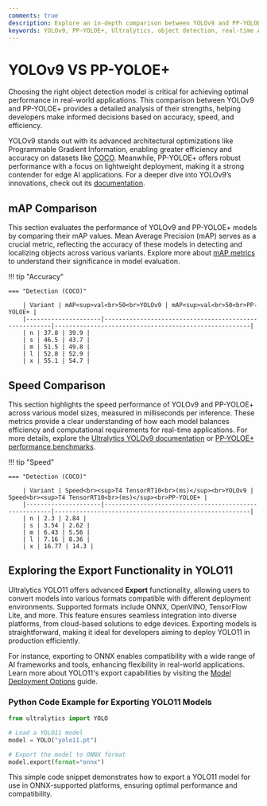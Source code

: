 ```yaml
---
comments: true
description: Explore an in-depth comparison between YOLOv9 and PP-YOLOE+, two leading models in real-time object detection. Discover how these cutting-edge solutions perform on metrics like mAP, speed, and computational efficiency, making them ideal for diverse computer vision applications, including edge AI and real-time AI tasks. Learn how YOLOv9's advancements in accuracy and efficiency stack up against PP-YOLOE+'s performance optimizations for various use cases.
keywords: YOLOv9, PP-YOLOE+, Ultralytics, object detection, real-time AI, edge AI, computer vision, mAP, AI models comparison, performance analysis
---
```


# YOLOv9 VS PP-YOLOE+

Choosing the right object detection model is critical for achieving optimal performance in real-world applications. This comparison between YOLOv9 and PP-YOLOE+ provides a detailed analysis of their strengths, helping developers make informed decisions based on accuracy, speed, and efficiency.

YOLOv9 stands out with its advanced architectural optimizations like Programmable Gradient Information, enabling greater efficiency and accuracy on datasets like [COCO](https://docs.ultralytics.com/datasets/detect/coco/). Meanwhile, PP-YOLOE+ offers robust performance with a focus on lightweight deployment, making it a strong contender for edge AI applications. For a deeper dive into YOLOv9’s innovations, check out its [documentation](https://docs.ultralytics.com/models/yolov9/).

## mAP Comparison

This section evaluates the performance of YOLOv9 and PP-YOLOE+ models by comparing their mAP values. Mean Average Precision (mAP) serves as a crucial metric, reflecting the accuracy of these models in detecting and localizing objects across various variants. Explore more about [mAP metrics](https://www.ultralytics.com/glossary/mean-average-precision-map) to understand their significance in model evaluation.

!!! tip "Accuracy"

    === "Detection (COCO)"

    	| Variant | mAP<sup>val<br>50<br>YOLOv9 | mAP<sup>val<br>50<br>PP-YOLOE+ |
    	|---------------------|-------------------------------------------------------|-------------------------------------------------------|
    	| n | 37.8 | 39.9 |
    	| s | 46.5 | 43.7 |
    	| m | 51.5 | 49.8 |
    	| l | 52.8 | 52.9 |
    	| x | 55.1 | 54.7 |

## Speed Comparison

This section highlights the speed performance of YOLOv9 and PP-YOLOE+ across various model sizes, measured in milliseconds per inference. These metrics provide a clear understanding of how each model balances efficiency and computational requirements for real-time applications. For more details, explore the [Ultralytics YOLOv9 documentation](https://docs.ultralytics.com/models/yolov9/) or [PP-YOLOE+ performance benchmarks](https://github.com/PaddlePaddle/PaddleDetection).

!!! tip "Speed"

    === "Detection (COCO)"

    	| Variant | Speed<br><sup>T4 TensorRT10<br>(ms)</sup><br>YOLOv9 | Speed<br><sup>T4 TensorRT10<br>(ms)</sup><br>PP-YOLOE+ |
    	|---------------------|-------------------------------------------------------|-------------------------------------------------------|
    	| n | 2.3 | 2.84 |
    	| s | 3.54 | 2.62 |
    	| m | 6.43 | 5.56 |
    	| l | 7.16 | 8.36 |
    	| x | 16.77 | 14.3 |

## Exploring the Export Functionality in YOLO11

Ultralytics YOLO11 offers advanced **Export** functionality, allowing users to convert models into various formats compatible with different deployment environments. Supported formats include ONNX, OpenVINO, TensorFlow Lite, and more. This feature ensures seamless integration into diverse platforms, from cloud-based solutions to edge devices. Exporting models is straightforward, making it ideal for developers aiming to deploy YOLO11 in production efficiently.

For instance, exporting to ONNX enables compatibility with a wide range of AI frameworks and tools, enhancing flexibility in real-world applications. Learn more about YOLO11's export capabilities by visiting the [Model Deployment Options](https://docs.ultralytics.com/guides/) guide.

### Python Code Example for Exporting YOLO11 Models

```python
from ultralytics import YOLO

# Load a YOLO11 model
model = YOLO("yolo11.pt")

# Export the model to ONNX format
model.export(format="onnx")
```

This simple code snippet demonstrates how to export a YOLO11 model for use in ONNX-supported platforms, ensuring optimal performance and compatibility.
